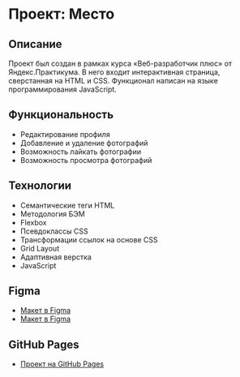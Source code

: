 # Проект: Место

## Описание

Проект был создан в рамках курса «Веб-разработчик плюс» от Яндекс.Практикума. В него входит интерактивная страница, сверстанная на HTML и CSS. Функционал написан на языке программирования JavaScript.

## Функциональность

* Редактирование профиля
* Добавление и удаление фотографий
* Возможность лайкать фотографии
* Возможность просмотра фотографий

## Технологии

* Семантические теги HTML
* Методология БЭМ
* Flexbox
* Псевдоклассы CSS
* Трансформации ссылок на основе CSS
* Grid Layout
* Адаптивная верстка
* JavaScript

## Figma

* [Макет в Figma](https://www.figma.com/file/2cn9N9jSkmxD84oJik7xL7/JavaScript.-Sprint-4?node-id=0%3A1)
* [Макет в Figma](https://www.figma.com/file/bjyvbKKJN2naO0ucURl2Z0/JavaScript.-Sprint-5?node-id=0%3A1&t=0Mke3JQrlV0JHRXV-0)


## GitHub Pages

* [Проект на GitHub Pages](https://anzhelikalanina.github.io/mesto-project/)


